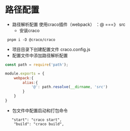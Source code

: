 # 路径配置

- 路径解析配置 使用craco插件（webpack） ：@ ===》 src
   - 安装craco
```
 pnpm i -D @craco/craco
```
   - 项目目录下创建配置文件 craco.config.js
   - 配置文件中添加路径解析配置
```javascript
const path = require('path');

module.exports = {
    webpack:{
        alias:{
            '@': path.resolve(__dirname, 'src')
        }
    }
}
```
   - 包文件中配置启动和打包命令
```
   "start": "craco start",
    "build": "craco build",
```



